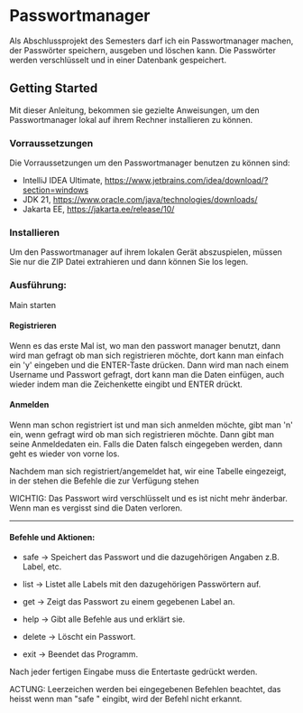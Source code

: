 # Passwortmanager

Als Abschlussprojekt des Semesters darf ich ein Passwortmanager machen, der Passwörter speichern, ausgeben und löschen kann. Die Passwörter werden verschlüsselt und in einer Datenbank gespeichert.



## Getting Started

Mit dieser Anleitung, bekommen sie gezielte Anweisungen, um den Passwortmanager lokal auf ihrem Rechner installieren zu können.

### Vorraussetzungen

Die Vorraussetzungen um den Passwortmanager benutzen zu können sind: 

- IntelliJ IDEA Ultimate, https://www.jetbrains.com/idea/download/?section=windows
- JDK 21, https://www.oracle.com/java/technologies/downloads/
- Jakarta EE, https://jakarta.ee/release/10/

### Installieren

Um den Passwortmanager auf ihrem lokalen Gerät abszuspielen, müssen Sie nur die ZIP Datei extrahieren und dann können Sie los legen.

### Ausführung:

Main starten

#### Registrieren
Wenn es das erste Mal ist, wo man den passwort manager benutzt, dann wird man gefragt ob man sich registrieren möchte, dort kann man einfach ein 'y' eingeben und die ENTER-Taste drücken.
Dann wird man nach einem Username und Passwort gefragt, dort kann man die Daten einfügen, auch wieder indem man die Zeichenkette eingibt und ENTER drückt.

#### Anmelden

Wenn man schon registriert ist und man sich anmelden möchte, gibt man 'n' ein, wenn gefragt wird ob man sich registrieren möchte.
Dann gibt man seine Anmeldedaten ein. Falls die Daten falsch eingegeben werden, dann geht es wieder von vorne los.

Nachdem man sich registriert/angemeldet hat, wir eine Tabelle eingezeigt, in der stehen die Befehle die zur Verfügung stehen

WICHTIG: Das Passwort wird verschlüsselt und es ist nicht mehr änderbar. Wenn man es vergisst sind die Daten verloren.

----------------------------------------------------------------------------------------------------------------
  
#### Befehle und Aktionen:

- safe   ->  Speichert das Passwort und die dazugehörigen Angaben z.B. Label, etc.  

- list   ->  Listet alle Labels mit den dazugehörigen Passwörtern auf.              

- get    ->  Zeigt das Passwort zu einem gegebenen Label an.                        

- help   ->  Gibt alle Befehle aus und erklärt sie.                                 

- delete ->  Löscht ein Passwort.                                                   

- exit   ->  Beendet das Programm.                                                  

Nach jeder fertigen Eingabe muss die Entertaste gedrückt werden.

ACTUNG: Leerzeichen werden bei eingegebenen Befehlen beachtet, das heisst wenn man "safe " eingibt, wird der Befehl nicht erkannt.
